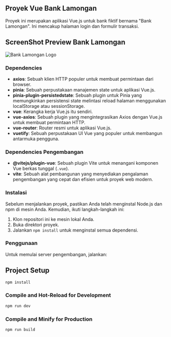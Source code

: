 ## Proyek Vue Bank Lamongan

Proyek ini merupakan aplikasi Vue.js untuk bank fiktif bernama "Bank Lamongan". Ini mencakup halaman login dan formulir transaksi.

## ScreenShot Preview Bank Lamongan
![Bank Lamongan Logo](./assets/LoginSS_bank_lamongan.png)


### Dependencies

- **axios**: Sebuah klien HTTP populer untuk membuat permintaan dari browser.
- **pinia**: Sebuah perpustakaan manajemen state untuk aplikasi Vue.js.
- **pinia-plugin-persistedstate**: Sebuah plugin untuk Pinia yang memungkinkan persistensi state melintasi reload halaman menggunakan localStorage atau sessionStorage.
- **vue**: Kerangka kerja Vue.js itu sendiri.
- **vue-axios**: Sebuah plugin yang mengintegrasikan Axios dengan Vue.js untuk membuat permintaan HTTP.
- **vue-router**: Router resmi untuk aplikasi Vue.js.
- **vuetify**: Sebuah perpustakaan UI Vue yang populer untuk membangun antarmuka pengguna.

### Dependencies Pengembangan

- **@vitejs/plugin-vue**: Sebuah plugin Vite untuk menangani komponen Vue berkas tunggal (`.vue`).
- **vite**: Sebuah alat pembangunan yang menyediakan pengalaman pengembangan yang cepat dan efisien untuk proyek web modern.

### Instalasi

Sebelum menjalankan proyek, pastikan Anda telah menginstal Node.js dan npm di mesin Anda. Kemudian, ikuti langkah-langkah ini:

1. Klon repositori ini ke mesin lokal Anda.
2. Buka direktori proyek.
3. Jalankan `npm install` untuk menginstal semua dependensi.

### Penggunaan

Untuk memulai server pengembangan, jalankan:


## Project Setup

```sh
npm install
```

### Compile and Hot-Reload for Development

```sh
npm run dev
```

### Compile and Minify for Production

```sh
npm run build
```
